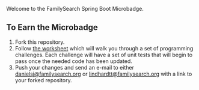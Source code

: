 
Welcome to the FamilySearch Spring Boot Microbadge.

## To Earn the Microbadge

1. Fork this repository.
2. Follow [the worksheet](worksheet.md) which will walk you through a set of programming challenges. Each challenge will have a set of unit tests 
that will begin to pass once the needed code has been updated.
3. Push your changes and send an e-mail to either danielsj@familysearch.org or lindhardtt@familysearch.org with a link to your forked repository.
